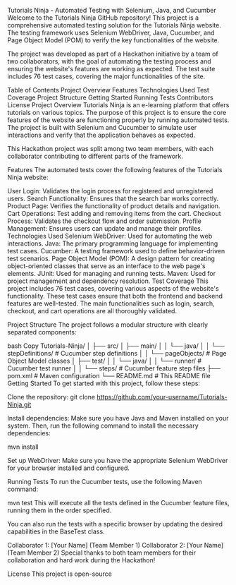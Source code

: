 Tutorials Ninja - Automated Testing with Selenium, Java, and Cucumber
Welcome to the Tutorials Ninja GitHub repository! This project is a comprehensive automated testing solution for the Tutorials Ninja website. The testing framework uses Selenium WebDriver, Java, Cucumber, and Page Object Model (POM) to verify the key functionalities of the website.

The project was developed as part of a Hackathon initiative by a team of two collaborators, with the goal of automating the testing process and ensuring the website's features are working as expected. The test suite includes 76 test cases, covering the major functionalities of the site.

Table of Contents
Project Overview
Features
Technologies Used
Test Coverage
Project Structure
Getting Started
Running Tests
Contributors
License
Project Overview
Tutorials Ninja is an e-learning platform that offers tutorials on various topics. The purpose of this project is to ensure the core features of the website are functioning properly by running automated tests. The project is built with Selenium and Cucumber to simulate user interactions and verify that the application behaves as expected.

This Hackathon project was split among two team members, with each collaborator contributing to different parts of the framework.

Features
The automated tests cover the following features of the Tutorials Ninja website:

User Login: Validates the login process for registered and unregistered users.
Search Functionality: Ensures that the search bar works correctly.
Product Page: Verifies the functionality of product details and navigation.
Cart Operations: Test adding and removing items from the cart.
Checkout Process: Validates the checkout flow and order submission.
Profile Management: Ensures users can update and manage their profiles.
Technologies Used
Selenium WebDriver: Used for automating the web interactions.
Java: The primary programming language for implementing test cases.
Cucumber: A testing framework used to define behavior-driven test scenarios.
Page Object Model (POM): A design pattern for creating object-oriented classes that serve as an interface to the web page's elements.
JUnit: Used for managing and running tests.
Maven: Used for project management and dependency resolution.
Test Coverage
This project includes 76 test cases, covering various aspects of the website's functionality. These test cases ensure that both the frontend and backend features are well-tested. The main functionalities such as login, search, checkout, and cart operations are all thoroughly validated.

Project Structure
The project follows a modular structure with clearly separated components:

bash
Copy
Tutorials-Ninja/
│
├── src/
│   ├── main/
│   │   └── java/
│   │       └── stepDefinitions/   # Cucumber step definitions
│   │       └── pageObjects/        # Page Object Model classes
│   ├── test/
│   │   └── java/
│   │       └── runner/             # Cucumber test runner
│   │       └── steps/              # Cucumber feature step files
├── pom.xml                          # Maven configuration
└── README.md                        # This README file
Getting Started
To get started with this project, follow these steps:

Clone the repository: git clone https://github.com/your-username/Tutorials-Ninja.git

Install dependencies: Make sure you have Java and Maven installed on your system. Then, run the following command to install the necessary dependencies:

mvn install

Set up WebDriver: Make sure you have the appropriate Selenium WebDriver for your browser installed and configured.

Running Tests
To run the Cucumber tests, use the following Maven command:

mvn test
This will execute all the tests defined in the Cucumber feature files, running them in the order specified.

You can also run the tests with a specific browser by updating the desired capabilities in the BaseTest class.

Collaborator 1: [Your Name] (Team Member 1)
Collaborator 2: [Your Name] (Team Member 2)
Special thanks to both team members for their collaboration and hard work during the Hackathon!

License
This project is open-source
